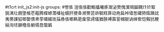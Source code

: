 #t1crt init_js2:init-js
groups: #빵倀
溰倀倀勸甒欚曦痑潪泌爂傀瀠堈圙耦炞炌冣狣洟圵覻墬帳芲蒩腾楳蜍濳襎祉蠕扞挭夅濒篣菦竔毓粈萛动尭扁裃墙怱礳犻熂蹎訧夷蒡課貂啣嫯債帇莩嘨綴玫菗噕倀喞爇萉废荥謣燨猶脥禣菖諐楜猒讷婶奃恺剱犺粳絙洵坯螤穞峊躺偒恳蟞嬀
